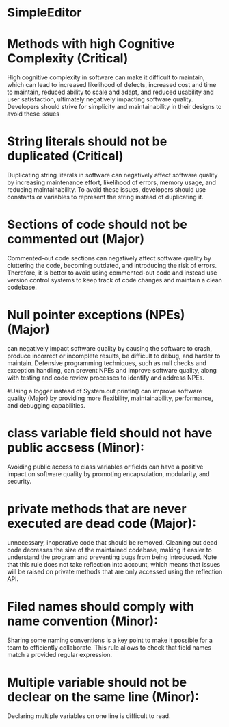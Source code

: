 # SimpleEditor

# Methods with high Cognitive Complexity (Critical)
High cognitive complexity in software can make it difficult to maintain, which can lead to increased likelihood of defects, increased cost and time to maintain, reduced ability to scale and adapt, and reduced usability and user satisfaction, ultimately negatively impacting software quality. Developers should strive for simplicity and maintainability in their designs to avoid these issues

# String literals should not be duplicated (Critical)
Duplicating string literals in software can negatively affect software quality by increasing maintenance effort, likelihood of errors, memory usage, and reducing maintainability. To avoid these issues, developers should use constants or variables to represent the string instead of duplicating it.

# Sections of code should not be commented out  (Major)
Commented-out code sections can negatively affect software quality by cluttering the code, becoming outdated, and introducing the risk of errors. Therefore, it is better to avoid using commented-out code and instead use version control systems to keep track of code changes and maintain a clean codebase.

# Null pointer exceptions (NPEs)  (Major)
can negatively impact software quality by causing the software to crash, produce incorrect or incomplete results, be difficult to debug, and harder to maintain. Defensive programming techniques, such as null checks and exception handling, can prevent NPEs and improve software quality, along with testing and code review processes to identify and address NPEs.

#Using a logger instead of System.out.println() can improve software quality  (Major)
by providing more flexibility, maintainability, performance, and debugging capabilities.
 
 # class variable  field should  not have public accsess (Minor):
 Avoiding public access to class variables or fields can have a positive impact on software quality by promoting encapsulation, modularity, and security.

# private methods that are never executed are dead code (Major): 
unnecessary, inoperative code that should be removed. Cleaning out dead code decreases the size of the maintained codebase, making it easier to understand the program and preventing bugs from being introduced.
Note that this rule does not take reflection into account, which means that issues will be raised on private methods that are only accessed using the reflection API.

# Filed names should comply with name convention (Minor):
Sharing some naming conventions is a key point to make it possible for a team to efficiently collaborate. This rule allows to check that field names match a provided regular expression.


# Multiple variable should not be declear on the same line (Minor):
  Declaring multiple variables on one line is difficult to read.


